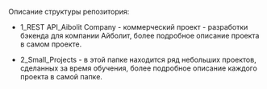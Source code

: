 Описание структуры репозитория:

- 1_REST API_Aibolit Company - коммерческий проект - разработки бэкенда для компании Айболит, более подробное описание проекта в самом проекте. 

- 2_Small_Projects - в этой папке находится ряд небольших проектов, сделанных за время обучения, более подробное описание каждого проекта в самой папке.
